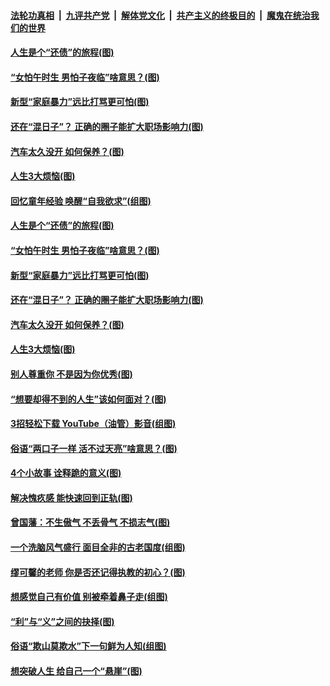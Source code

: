 

####  [法轮功真相](../../../../basic/blob/master/README.md?t=06210331) &nbsp;|&nbsp; [九评共产党](../../../../9ping.md/blob/master/README.md?t=06210331) &nbsp;|&nbsp; [解体党文化](../../../../jtdwh.md/blob/master/README.md?t=06210331)  &nbsp;|&nbsp; [共产主义的终极目的](../../../../gczydzjmd.md/blob/master/README.md?t=06210331) &nbsp;|&nbsp; [魔鬼在统治我们的世界](../../../../mgztzwmdsj.md/blob/master/README.md?t=06210331) 

#### [人生是个“还债”的旅程(图)](../pages/p8/936768.md?t=06210331) 

#### [“女怕午时生 男怕子夜临”啥意思？(图)](../pages/p8/937081.md?t=06210331) 

#### [新型“家庭暴力”远比打骂更可怕(图)](../pages/p8/936230.md?t=06210331) 

#### [还在“混日子”？ 正确的圈子能扩大职场影响力(图)](../pages/p8/937049.md?t=06210331) 

#### [汽车太久没开 如何保养？(图)](../pages/p8/937035.md?t=06210331) 

#### [人生3大烦恼(图)](../pages/p8/936959.md?t=06210331) 

#### [回忆童年经验 唤醒“自我欲求”(组图)](../pages/p8/937082.md?t=06210331) 

#### [人生是个“还债”的旅程(图)](../pages/p8/936768.md?t=06210331) 

#### [“女怕午时生 男怕子夜临”啥意思？(图)](../pages/p8/937081.md?t=06210331) 

#### [新型“家庭暴力”远比打骂更可怕(图)](../pages/p8/936230.md?t=06210331) 

#### [还在“混日子”？ 正确的圈子能扩大职场影响力(图)](../pages/p8/937049.md?t=06210331) 

#### [汽车太久没开 如何保养？(图)](../pages/p8/937035.md?t=06210331) 

#### [人生3大烦恼(图)](../pages/p8/936959.md?t=06210331) 

#### [别人尊重你 不是因为你优秀(图)](../pages/p8/936253.md?t=06210331) 

#### [“想要却得不到的人生”该如何面对？(图)](../pages/p8/936933.md?t=06210331) 

#### [3招轻松下载 YouTube（油管）影音(组图)](../pages/p8/936922.md?t=06210331) 

#### [俗语“两口子一样 活不过天亮”啥意思？(图)](../pages/p8/936917.md?t=06210331) 

#### [4个小故事 诠释跪的意义(图)](../pages/p8/936353.md?t=06210331) 

#### [解决愧疚感 能快速回到正轨(图)](../pages/p8/936834.md?t=06210331) 

#### [曾国藩：不生傲气 不丢骨气 不损志气(图)](../pages/p8/936248.md?t=06210331) 

#### [一个洗脑风气盛行 面目全非的古老国度(组图)](../pages/p8/936759.md?t=06210331) 

#### [缪可馨的老师 你是否还记得执教的初心？(图)](../pages/p8/936737.md?t=06210331) 

#### [想感觉自己有价值 别被牵着鼻子走(组图)](../pages/p8/936721.md?t=06210331) 

#### [“利”与“义”之间的抉择(图)](../pages/p8/936246.md?t=06210331) 

#### [俗语“欺山莫欺水”下一句鲜为人知(组图)](../pages/p8/936659.md?t=06210331) 

#### [想突破人生 给自己一个“悬崖”(图)](../pages/p8/936658.md?t=06210331) 

